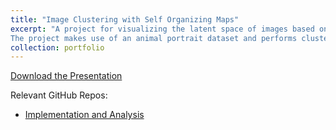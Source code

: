 ```yaml
---
title: "Image Clustering with Self Organizing Maps"
excerpt: "A project for visualizing the latent space of images based on the HOG feature descriptors.
The project makes use of an animal portrait dataset and performs clustering. <br/><img src=\"/images/portfolio/SOM/SOMres.png\" width=\"400\" >"
collection: portfolio
---
```


[Download the Presentation](/files/portfolio/fullPapers/SOM_Presentation_MiniProj-1.pdf)

Relevant GitHub Repos:
- [Implementation and Analysis](https://github.com/ernlavr/facialrecognition)

